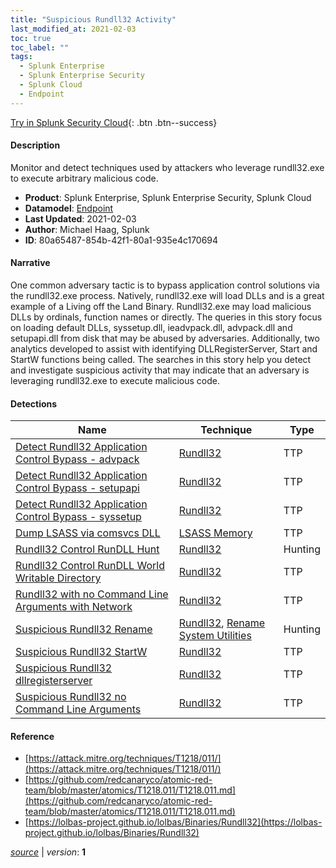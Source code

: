```yaml
---
title: "Suspicious Rundll32 Activity"
last_modified_at: 2021-02-03
toc: true
toc_label: ""
tags:
  - Splunk Enterprise
  - Splunk Enterprise Security
  - Splunk Cloud
  - Endpoint
---
```


[Try in Splunk Security Cloud](https://www.splunk.com/en_us/cyber-security.html){: .btn .btn--success}

#### Description

Monitor and detect techniques used by attackers who leverage rundll32.exe to execute arbitrary malicious code.

- **Product**: Splunk Enterprise, Splunk Enterprise Security, Splunk Cloud
- **Datamodel**: [Endpoint](https://docs.splunk.com/Documentation/CIM/latest/User/Endpoint)
- **Last Updated**: 2021-02-03
- **Author**: Michael Haag, Splunk
- **ID**: 80a65487-854b-42f1-80a1-935e4c170694

#### Narrative

One common adversary tactic is to bypass application control solutions via the rundll32.exe process. Natively, rundll32.exe will load DLLs and is a great example of a Living off the Land Binary. Rundll32.exe may load malicious DLLs by ordinals, function names or directly. The queries in this story focus on loading default DLLs, syssetup.dll, ieadvpack.dll, advpack.dll and setupapi.dll from disk that may be abused by adversaries. Additionally, two analytics developed to assist with identifying DLLRegisterServer, Start and StartW functions being called. The searches in this story help you detect and investigate suspicious activity that may indicate that an adversary is leveraging rundll32.exe to execute malicious code.

#### Detections

| Name        | Technique   | Type         |
| ----------- | ----------- |--------------|
| [Detect Rundll32 Application Control Bypass - advpack](/endpoint/detect_rundll32_application_control_bypass_-_advpack/) | [Rundll32](/tags/#rundll32) | TTP |
| [Detect Rundll32 Application Control Bypass - setupapi](/endpoint/detect_rundll32_application_control_bypass_-_setupapi/) | [Rundll32](/tags/#rundll32) | TTP |
| [Detect Rundll32 Application Control Bypass - syssetup](/endpoint/detect_rundll32_application_control_bypass_-_syssetup/) | [Rundll32](/tags/#rundll32) | TTP |
| [Dump LSASS via comsvcs DLL](/endpoint/dump_lsass_via_comsvcs_dll/) | [LSASS Memory](/tags/#lsass-memory) | TTP |
| [Rundll32 Control RunDLL Hunt](/endpoint/rundll32_control_rundll_hunt/) | [Rundll32](/tags/#rundll32) | Hunting |
| [Rundll32 Control RunDLL World Writable Directory](/endpoint/rundll32_control_rundll_world_writable_directory/) | [Rundll32](/tags/#rundll32) | TTP |
| [Rundll32 with no Command Line Arguments with Network](/endpoint/rundll32_with_no_command_line_arguments_with_network/) | [Rundll32](/tags/#rundll32) | TTP |
| [Suspicious Rundll32 Rename](/endpoint/suspicious_rundll32_rename/) | [Rundll32](/tags/#rundll32), [Rename System Utilities](/tags/#rename-system-utilities) | Hunting |
| [Suspicious Rundll32 StartW](/endpoint/suspicious_rundll32_startw/) | [Rundll32](/tags/#rundll32) | TTP |
| [Suspicious Rundll32 dllregisterserver](/endpoint/suspicious_rundll32_dllregisterserver/) | [Rundll32](/tags/#rundll32) | TTP |
| [Suspicious Rundll32 no Command Line Arguments](/endpoint/suspicious_rundll32_no_command_line_arguments/) | [Rundll32](/tags/#rundll32) | TTP |

#### Reference

* [https://attack.mitre.org/techniques/T1218/011/](https://attack.mitre.org/techniques/T1218/011/)
* [https://github.com/redcanaryco/atomic-red-team/blob/master/atomics/T1218.011/T1218.011.md](https://github.com/redcanaryco/atomic-red-team/blob/master/atomics/T1218.011/T1218.011.md)
* [https://lolbas-project.github.io/lolbas/Binaries/Rundll32](https://lolbas-project.github.io/lolbas/Binaries/Rundll32)



[*source*](https://github.com/splunk/security_content/tree/develop/stories/suspicious_rundll32_activity.yml) \| *version*: **1**
